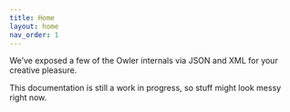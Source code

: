 ```yaml
---
title: Home
layout: home
nav_order: 1
---
```


We’ve exposed a few of the Owler internals via JSON and XML for your creative pleasure.

This documentation is still a work in progress, so stuff might look messy right now.